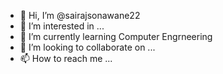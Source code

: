 - 👋 Hi, I’m @sairajsonawane22
- 👀 I’m interested in ...
- 🌱 I’m currently learning Computer Engrneering
- 💞️ I’m looking to collaborate on ...
- 📫 How to reach me ...

<!---
sairajsonawane22/sairajsonawane22 is a ✨ special ✨ repository because its `README.md` (this file) appears on your GitHub profile.
You can click the Preview link to take a look at your changes.
--->
